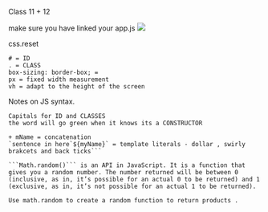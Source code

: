 Class 11 + 12

make sure you have linked your app.js
<img src="/home/femidc/projects/reading-notes/class 1112.png"/>

css.reset

```
# = ID
. = CLASS
box-sizing: border-box; =
px = fixed width measurement
vh = adapt to the height of the screen

```

Notes on JS syntax.

````
Capitals for ID and CLASSES
the word will go green when it knows its a CONSTRUCTOR

+ mName = concatenation
`sentence in here`${myName}` = template literals - dollar , swirly brakcets and back ticks```

```Math.random()``` is an API in JavaScript. It is a function that gives you a random number. The number returned will be between 0 (inclusive, as in, it’s possible for an actual 0 to be returned) and 1 (exclusive, as in, it’s not possible for an actual 1 to be returned).

Use math.random to create a random function to return products .
````
